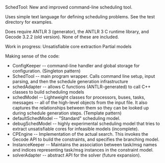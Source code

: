 SchedTool: New and improved command-line scheduling tool.

Uses simple text language for defining scheduling problems. See the 
test directory for examples.

Does require ANTLR 3 (generator), the ANTLR 3 C runtime library, and 
Gecode 3.2.2 (old version).  None of these are included.

Work in progress:
Unsatisfiable core extraction
Partial models

Making sense of the code:

* ConfigKeeper -- command-line handler and global storage for configuration.
                (Singleton pattern)
* SchedTool -- main program wrapper.  Calls command line setup, input parsing,
             and then the schedule generation infrastructure
* schedAdapter -- allows C functions (ANTLR-generated) to call C++ classes to 
                build scheduling models
* schedModel -- Lightweight classes for processors, buses, tasks, messages --
              all of the high-level objects from the input file.  It also
              captures the relationships between them so they can be looked
              up during schedule generation steps. (Template pattern)
* defaultSchedModel -- "Standard" scheduling model.
* debugSchedModel -- highly experimental scheduling model that tries to extract
              unsatisfiable cores for infeasible models (incomplete).
* CPEngine -- Implementation of the actual search.  This invokes the Gecode API
            to build the constraints, and specifies the branching model.
* InstanceKeeper -- Maintains the association between task/msg names and indices
            representing task/msg instances in the constraint model.
* solverAdapter -- abstract API for the solver (future expansion).



